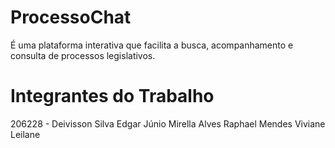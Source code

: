 # ProcessoChat
É uma plataforma interativa que facilita a busca, acompanhamento e consulta de processos legislativos.

# Integrantes do Trabalho
206228 - Deivisson Silva
Edgar Júnio
Mirella Alves
Raphael Mendes
Viviane Leilane

